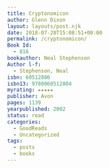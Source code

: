 ```yaml
---
title: Cryptonomicon
author: Glenn Dixon
layout: layouts/post.njk
date: 2018-07-28T15:08:51+00:00
permalink: /cryptonomicon/
Book Id:
  - 816
bookauthor: Neal Stephenson
Author l-f:
  - Stephenson, Neal
isbn: 60512806
isbn13: 9780060512804
myrating: ★★★★★
publisher: Avon
pages: 1139
yearpublished: 2002
status: read
categories:
  - GoodReads
  - Uncategorized
tags:
  - posts
  - books
---
```

